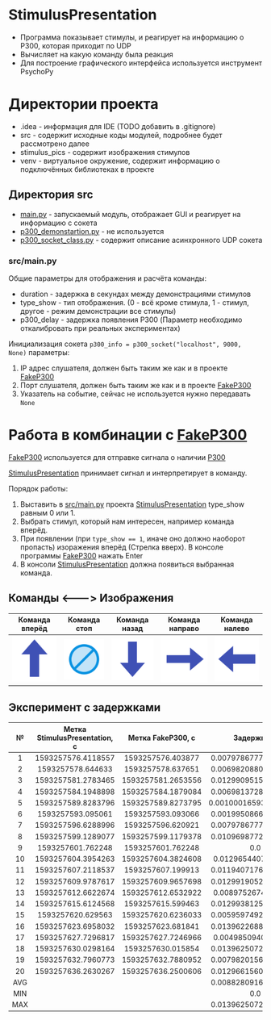 # StimulusPresentation
* Программа показывает стимулы, и реагирует на информацию о P300, которая приходит по UDP
* Вычисляет на какую команду была реакция
* Для построение графического интерфейса используется инструмент PsychoPy

# Директории проекта
* .idea - информация для IDE (TODO добавить в .gitignore)
* src - содержит исходные коды модулей, подробнее будет рассмотрено далее
* stimulus_pics - содержит изображения стимулов
* venv - виртуальное окружение, содержит информацию о подключённых библиотеках в проекте

## Директория src
* [main.py](https://github.com/CatLearned/StimulusPresentation/blob/master/src/main.py) - запускаемый модуль, отображает GUI и реагирует на информацию с сокета
* [p300_demonstartion.py](https://github.com/CatLearned/StimulusPresentation/blob/master/src/p300_demonstartion.py) - не используется
* [p300_socket_class.py](https://github.com/CatLearned/StimulusPresentation/blob/master/src/p300_socket_class.py) - содержит описание асинхронного UDP сокета

### src/main.py
Общие параметры для отображения и расчёта команды:
* duration - задержка в секундах между демонстрациями стимулов
* type_show - тип отображения. (0 - всё кроме стимула, 1 - стимул, другое - режим демонстрации все стимулы)
* p300_delay - задержка появления P300 (Параметр необходимо откалибровать при реальных экспериментах)

Инициализация сокета
`p300_info = p300_socket("localhost", 9000, None)`
параметры:
1. IP адрес слушателя, должен быть таким же как и в проекте [FakeP300](https://github.com/CatLearned/FakeP300)
2. Порт слушателя, должен быть таким же как и в проекте [FakeP300](https://github.com/CatLearned/FakeP300)
3. Указатель на событие, сейчас не используется нужно передавать `None`

# Работа в комбинации с [FakeP300](https://github.com/CatLearned/FakeP300)
[FakeP300](https://github.com/CatLearned/FakeP300) используется для отправке сигнала о наличии [P300](https://en.wikipedia.org/wiki/P300_(neuroscience))

[StimulusPresentation](https://github.com/CatLearned/StimulusPresentation) принимает сигнал и интерпретирует в команду.

Порядок работы:
1. Выставить в [src/main.py](https://github.com/CatLearned/StimulusPresentation/blob/master/src/main.py) проекта [StimulusPresentation](https://github.com/CatLearned/StimulusPresentation) type_show равным 0 или 1.
2. Выбрать стимул, который нам интересен, например команда вперёд.
3. При появлении (при `type_show == 1`, иначе оно должно наоборот пропасть) изоражения вперёд (Стрелка вверх). В консоле программы [FakeP300](https://github.com/CatLearned/FakeP300) нажать Enter
4. В консоли [StimulusPresentation](https://github.com/CatLearned/StimulusPresentation) должна появиться выбранная команда.

## Команды <---> Изображения

| Команда вперёд | Команда стоп | Команда назад | Команда направо | Команда налево |
| :------------: | :----------: | :-----------: | :-------------: | :------------: |
| ![Команда вперёд!](https://github.com/CatLearned/StimulusPresentation/blob/master/stimulus_pics/stimulus_forward.png "Команда вперёд") | ![Команда стоп!](https://github.com/CatLearned/StimulusPresentation/blob/master/stimulus_pics/stimulus_stop.png "Команда стоп") | ![Команда назад!](https://github.com/CatLearned/StimulusPresentation/blob/master/stimulus_pics/stimulus_back.png "Команда назад") | ![Команда направо!](https://github.com/CatLearned/StimulusPresentation/blob/master/stimulus_pics/stimulus_right.png "Команда направо") | ![Команда налево!](https://github.com/CatLearned/StimulusPresentation/blob/master/stimulus_pics/stimulus_left.png "Команда налево") |

## Эксперимент с задержками
|№|Метка StimulusPresentation, с|Метка FakeP300, с|Задержка, с|
|:-:|:-:|:-:|:-:|
|1|1593257576.4118557|1593257576.403877|0.007978677749633789|
|2|1593257578.644633|1593257578.637651|0.006982088088989258|
|3|1593257581.2783465|1593257581.2653556|0.012990951538085938|
|4|1593257584.1948898|1593257584.1879084|0.006981372833251953|
|5|1593257589.8283796|1593257589.8273795|0.0010001659393310547|
|6|1593257593.095061|1593257593.093066|0.001995086669921875|
|7|1593257596.6288996|1593257596.620921|0.007978677749633789|
|8|1593257599.1289077|1593257599.1179378|0.010969877243041992|
|9|1593257601.762248|1593257601.762248|0.0|
|10|1593257604.3954263|1593257604.3824608|0.01296544075012207|
|11|1593257607.2118537|1593257607.199913|0.011940717697143555|
|12|1593257609.9787617|1593257609.9657698|0.012991905212402344|
|13|1593257612.6622674|1593257612.6532922|0.00897526741027832|
|14|1593257615.6124568|1593257615.599463|0.012993812561035156|
|15|1593257620.629563|1593257620.6236033|0.005959749221801758|
|16|1593257623.6958032|1593257623.681841|0.013962268829345703|
|17|1593257627.7296817|1593257627.7246966|0.00498509407043457|
|18|1593257630.0298164|1593257630.015854|0.013962507247924805|
|19|1593257632.7960773|1593257632.7880952|0.007982015609741211|
|20|1593257636.2630267|1593257636.2500606|0.012966156005859375|
|AVG|||0.008828091621398925|
|MIN|||0.0|
|MAX|||0.013962507247924805|
